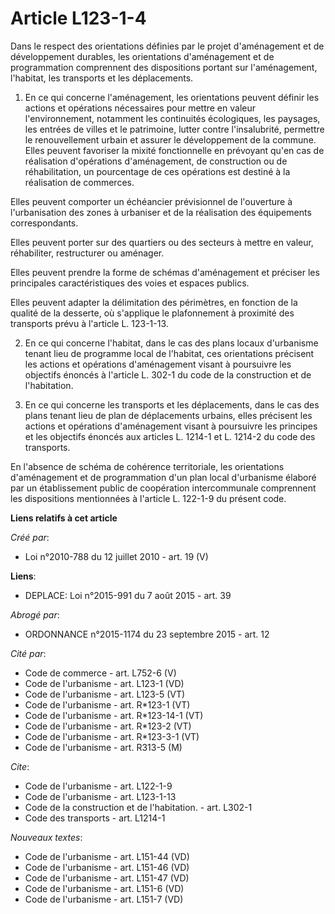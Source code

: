 # Article L123-1-4

Dans le respect des orientations définies par le projet d'aménagement et de développement durables, les orientations
d'aménagement et de programmation comprennent des dispositions portant sur l'aménagement, l'habitat, les transports et les
déplacements. 

1. En ce qui concerne l'aménagement, les orientations peuvent définir les actions et opérations nécessaires pour mettre en
valeur l'environnement, notamment les continuités écologiques, les paysages, les entrées de villes et le patrimoine, lutter
contre l'insalubrité, permettre le renouvellement urbain et assurer le développement de la commune. Elles peuvent favoriser
la mixité fonctionnelle en prévoyant qu'en cas de réalisation d'opérations d'aménagement, de construction ou de
réhabilitation, un pourcentage de ces opérations est destiné à la réalisation de commerces. 

Elles peuvent comporter un échéancier prévisionnel de l'ouverture à l'urbanisation des zones à urbaniser et de la réalisation
des équipements correspondants. 

Elles peuvent porter sur des quartiers ou des secteurs à mettre en valeur, réhabiliter, restructurer ou aménager. 

Elles peuvent prendre la forme de schémas d'aménagement et préciser les principales caractéristiques des voies et espaces
publics. 

Elles peuvent adapter la délimitation des périmètres, en fonction de la qualité de la desserte, où s'applique le plafonnement
à proximité des transports prévu à l'article L. 123-1-13.

2. En ce qui concerne l'habitat, dans le cas des plans locaux d'urbanisme tenant lieu de programme local de l'habitat, ces
orientations précisent les actions et opérations d'aménagement visant à poursuivre les objectifs énoncés à l'article L. 302-1
du code de la construction et de l'habitation. 

3. En ce qui concerne les transports et les déplacements, dans le cas des plans tenant lieu de plan de déplacements urbains,
elles précisent les actions et opérations d'aménagement visant à poursuivre les principes et les objectifs énoncés aux
articles L. 1214-1 et L. 1214-2 du code des transports. 

En l'absence de schéma de cohérence territoriale, les orientations d'aménagement et de programmation d'un plan local
d'urbanisme élaboré par un établissement public de coopération intercommunale comprennent les dispositions mentionnées à
l'article L. 122-1-9 du présent code.

**Liens relatifs à cet article**

_Créé par_:

  - Loi n°2010-788 du 12 juillet 2010 - art. 19 (V)

**Liens**:

  - DEPLACE: Loi n°2015-991 du 7 août 2015 - art. 39

_Abrogé par_:

  - ORDONNANCE n°2015-1174 du 23 septembre 2015 - art. 12

_Cité par_:

  - Code de commerce - art. L752-6 (V)
  - Code de l'urbanisme - art. L123-1 (VD)
  - Code de l'urbanisme - art. L123-5 (VT)
  - Code de l'urbanisme - art. R*123-1 (VT)
  - Code de l'urbanisme - art. R*123-14-1 (VT)
  - Code de l'urbanisme - art. R*123-2 (VT)
  - Code de l'urbanisme - art. R*123-3-1 (VT)
  - Code de l'urbanisme - art. R313-5 (M)

_Cite_:

  - Code de l'urbanisme - art. L122-1-9
  - Code de l'urbanisme - art. L123-1-13
  - Code de la construction et de l'habitation. - art. L302-1
  - Code des transports - art. L1214-1

_Nouveaux textes_:

  - Code de l'urbanisme - art. L151-44 (VD)
  - Code de l'urbanisme - art. L151-46 (VD)
  - Code de l'urbanisme - art. L151-47 (VD)
  - Code de l'urbanisme - art. L151-6 (VD)
  - Code de l'urbanisme - art. L151-7 (VD)

